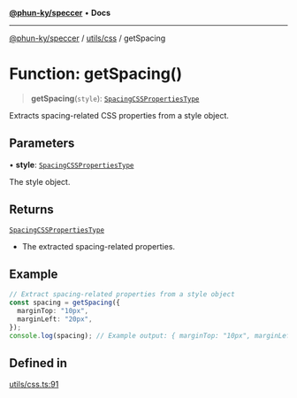 [**@phun-ky/speccer**](../../../README.md) • **Docs**

***

[@phun-ky/speccer](../../../README.md) / [utils/css](../README.md) / getSpacing

# Function: getSpacing()

> **getSpacing**(`style`): [`SpacingCSSPropertiesType`](../../../types/css/type-aliases/SpacingCSSPropertiesType.md)

Extracts spacing-related CSS properties from a style object.

## Parameters

• **style**: [`SpacingCSSPropertiesType`](../../../types/css/type-aliases/SpacingCSSPropertiesType.md)

The style object.

## Returns

[`SpacingCSSPropertiesType`](../../../types/css/type-aliases/SpacingCSSPropertiesType.md)

- The extracted spacing-related properties.

## Example

```ts
// Extract spacing-related properties from a style object
const spacing = getSpacing({
  marginTop: "10px",
  marginLeft: "20px",
});
console.log(spacing); // Example output: { marginTop: "10px", marginLeft: "20px" }
```

## Defined in

[utils/css.ts:91](https://github.com/phun-ky/speccer/blob/main/src/utils/css.ts#L91)

